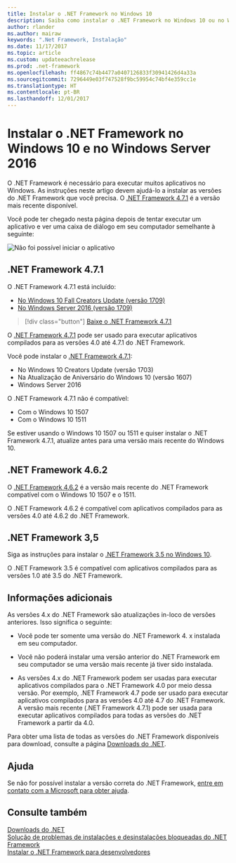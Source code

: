 ```yaml
---
title: Instalar o .NET Framework no Windows 10
description: Saiba como instalar o .NET Framework no Windows 10 ou no Windows Server 2016.
author: rlander
ms.author: mairaw
keywords: ".Net Framework, Instalação"
ms.date: 11/17/2017
ms.topic: article
ms.custom: updateeachrelease
ms.prod: .net-framework
ms.openlocfilehash: ff4867c74b4477a0407126833f30941426d4a33a
ms.sourcegitcommit: 7296449e03f747528f9bc59954c74bf4e359cc1e
ms.translationtype: HT
ms.contentlocale: pt-BR
ms.lasthandoff: 12/01/2017
---
```

# <a name="install-the-net-framework-on-windows-10-and-windows-server-2016"></a>Instalar o .NET Framework no Windows 10 e no Windows Server 2016

O .NET Framework é necessário para executar muitos aplicativos no Windows. As instruções neste artigo devem ajudá-lo a instalar as versões do .NET Framework que você precisa. O [.NET Framework 4.7.1](https://www.microsoft.com/download/details.aspx?id=56115&desc=dotnet47) é a versão mais recente disponível.

Você pode ter chegado nesta página depois de tentar executar um aplicativo e ver uma caixa de diálogo em seu computador semelhante à seguinte:

![Não foi possível iniciar o aplicativo](./media/this-application-could-not-be-started.png)

## <a name="net-framework-471"></a>.NET Framework 4.7.1

O .NET Framework 4.7.1 está incluído:

* [No Windows 10 Fall Creators Update (versão 1709)](https://www.microsoft.com/software-download/windows10)
* [No Windows Server 2016 (versão 1709)](https://docs.microsoft.com/windows-server/get-started/get-started-with-1709)

> [!div class="button"]
[Baixe o .NET Framework 4.7.1](https://www.microsoft.com/net/download/thank-you/net471?utm_source=ms-docs&utm_medium=referral)

O [.NET Framework 4.7.1](https://www.microsoft.com/download/details.aspx?id=56115&desc=dotnet47) pode ser usado para executar aplicativos compilados para as versões 4.0 até 4.7.1 do .NET Framework.

Você pode instalar o [.NET Framework 4.7.1](https://www.microsoft.com/en-us/download/details.aspx?id=56115&desc=dotnet47):

* No Windows 10 Creators Update (versão 1703)
* Na Atualização de Aniversário do Windows 10 (versão 1607)
* Windows Server 2016

O .NET Framework 4.7.1 não é compatível:

* Com o Windows 10 1507
* Com o Windows 10 1511

Se estiver usando o Windows 10 1507 ou 1511 e quiser instalar o .NET Framework 4.7.1, atualize antes para uma versão mais recente do Windows 10.

## <a name="net-framework-462"></a>.NET Framework 4.6.2

O [.NET Framework 4.6.2](https://www.microsoft.com/en-us/download/details.aspx?id=53345) é a versão mais recente do .NET Framework compatível com o Windows 10 1507 e o 1511.

O .NET Framework 4.6.2 é compatível com aplicativos compilados para as versões 4.0 até 4.6.2 do .NET Framework.

## <a name="net-framework-35"></a>.NET Framework 3,5

Siga as instruções para instalar o [.NET Framework 3.5 no Windows 10](dotnet-35-windows-10.md).

O .NET Framework 3.5 é compatível com aplicativos compilados para as versões 1.0 até 3.5 do .NET Framework.

## <a name="additional-information"></a>Informações adicionais

As versões 4.x do .NET Framework são atualizações in-loco de versões anteriores. Isso significa o seguinte:

- Você pode ter somente uma versão do .NET Framework 4. x instalada em seu computador.

- Você não poderá instalar uma versão anterior do .NET Framework em seu computador se uma versão mais recente já tiver sido instalada.

- As versões 4.x do .NET Framework podem ser usadas para executar aplicativos compilados para o .NET Framework 4.0 por meio dessa versão. Por exemplo, .NET Framework 4.7 pode ser usado para executar aplicativos compilados para as versões 4.0 até 4.7 do .NET Framework. A versão mais recente (.NET Framework 4.7.1) pode ser usada para executar aplicativos compilados para todas as versões do .NET Framework a partir da 4.0.

Para obter uma lista de todas as versões do .NET Framework disponíveis para download, consulte a página [Downloads do .NET](https://www.microsoft.com/net/download?utm_source=ms-docs&utm_medium=referral).

## <a name="help"></a>Ajuda

Se não for possível instalar a versão correta do .NET Framework, [entre em contato com a Microsoft para obter ajuda](mailto:dotnet-install-help@service.microsoft.com?subject=Install-Help).

## <a name="see-also"></a>Consulte também

[Downloads do .NET](https://www.microsoft.com/net/download?utm_source=ms-docs&utm_medium=referral)   
[Solução de problemas de instalações e desinstalações bloqueadas do .NET Framework](troubleshoot-blocked-installations-and-uninstallations.md)   
[Instalar o .NET Framework para desenvolvedores](guide-for-developers.md)